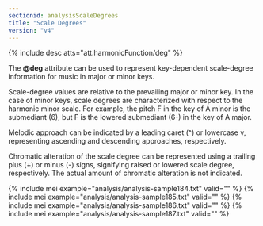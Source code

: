 ```yaml
---
sectionid: analysisScaleDegrees
title: "Scale Degrees"
version: "v4"
---
```


{% include desc atts="att.harmonicFunction/deg" %}

The **@deg** attribute can be used to represent key-dependent scale-degree information for music in major or minor keys.

Scale-degree values are relative to the prevailing major or minor key. In the case of minor keys, scale degrees are characterized with respect to the harmonic minor scale. For example, the pitch F in the key of A minor is the submediant (6), but F is the lowered submediant (6-) in the key of A major.

Melodic approach can be indicated by a leading caret (^) or lowercase v, representing ascending and descending approaches, respectively.

Chromatic alteration of the scale degree can be represented using a trailing plus (+) or minus (-) signs, signifying raised or lowered scale degree, respectively. The actual amount of chromatic alteration is not indicated.

{% include mei example="analysis/analysis-sample184.txt" valid="" %}
{% include mei example="analysis/analysis-sample185.txt" valid="" %}
{% include mei example="analysis/analysis-sample186.txt" valid="" %}
{% include mei example="analysis/analysis-sample187.txt" valid="" %}
